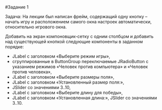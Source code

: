 #Задание 1

Задача: На лекции был написан фрейм, содержащий одну кнопку – начать
игру и расположением самого окна настроек автоматически, относительно
игрового окна.

Добавить на экран компоновщик-сетку с одним столбцом и добавить над
существующей кнопкой следующие компоненты в заданном порядке:

+ JLabel с заголовком «Выберите режим игры», 
+ сгруппированные в ButtonGroup переключаемые JRadioButton с указанием режимов «Человек против компьютера» и «Человек против человека»,
+ JLabel с заголовком «Выберите размеры поля», 
+ JLabel с заголовком «Установленный размер поля:»,
+ JSlider со значениями 3..10,
+ JLabel с заголовком «Выберите длину для победы»,
+ JLabel с заголовком «Установленная длина:», JSlider со значениями 3..10.

